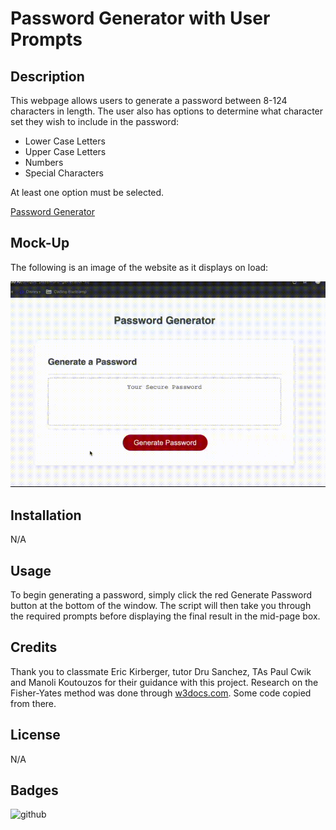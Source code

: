 # Password Generator with User Prompts

## Description

This webpage allows users to generate a password between 8-124 characters in length. The user also has options to determine what character set they wish to include in the password:
- Lower Case Letters
- Upper Case Letters
- Numbers
- Special Characters

At least one option must be selected. 

[Password Generator](https://sam-lerner.github.io/unique-password-generator-sl// "Go to the Website!")

## Mock-Up

The following is an image of the website as it displays on load:

![website demo](password_nav_crop.gif)


## Installation

N/A

## Usage

To begin generating a password, simply click the red Generate Password button at the bottom of the window. The script will then take you through the required prompts before displaying the final result in the mid-page box.

## Credits

Thank you to classmate Eric Kirberger, tutor Dru Sanchez, TAs Paul Cwik and Manoli Koutouzos for their guidance with this project. Research on the Fisher-Yates method was done through [w3docs.com](https://www.w3docs.com/snippets/javascript/how-to-randomize-shuffle-a-javascript-array.html "w3docs"). Some code copied from there.

## License

N/A

## Badges

![github](https://img.shields.io/github/followers/sam-lerner?style=social)

